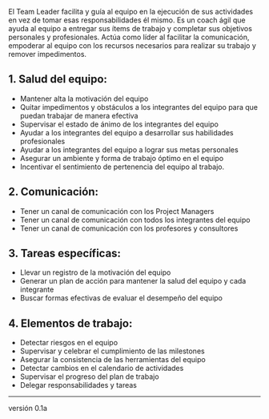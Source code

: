 El Team Leader facilita y guía al equipo en la ejecución de sus actividades en vez de tomar esas responsabilidades él mismo. Es un coach ágil que ayuda al equipo a entregar sus ítems de trabajo y completar sus objetivos personales y profesionales. Actúa como líder al facilitar la comunicación, empoderar al equipo con los recursos necesarios para realizar su trabajo y remover impedimentos.

## 1. Salud del equipo:
+ Mantener alta la motivación del equipo
+ Quitar impedimentos y obstáculos a los integrantes del equipo para que puedan trabajar de manera efectiva
+ Supervisar el estado de ánimo de los integrantes del equipo
+ Ayudar a los integrantes del equipo a desarrollar sus habilidades profesionales
+ Ayudar a los integrantes del equipo a lograr sus metas personales
+ Asegurar un ambiente y forma de trabajo óptimo en el equipo
+ Incentivar el sentimiento de pertenencia del equipo al trabajo.

## 2. Comunicación:
+ Tener un canal de comunicación con los Project Managers
+ Tener un canal de comunicación con todos los integrantes del equipo
+ Tener un canal de comunicación con los profesores y consultores

## 3. Tareas específicas:
+ Llevar un registro de la motivación del equipo
+ Generar un plan de acción para mantener la salud del equipo y cada integrante
+ Buscar formas efectivas de evaluar el desempeño del equipo

## 4. Elementos de trabajo:
+ Detectar riesgos en el equipo
+ Supervisar y celebrar el cumplimiento de las milestones
+ Asegurar la consistencia de las herramientas del equipo
+ Detectar cambios en el calendario de actividades
+ Supervisar el progreso del plan de trabajo
+ Delegar responsabilidades y tareas

***
versión 0.1a